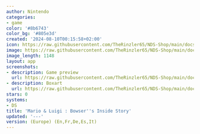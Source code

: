 ```yaml
---
author: Nintendo
categories:
- game
color: '#8b6743'
color_bg: '#805e3d'
created: '2024-08-10T00:15:58+02:00'
icon: https://raw.githubusercontent.com/TheRinzler65/NDS-Shop/main/docs/assets/images/icons/mario%26luigibowsersinsidestory.png
image: https://raw.githubusercontent.com/TheRinzler65/NDS-Shop/main/docs/assets/images/icons/mario%26luigibowsersinsidestory.png
image_length: 1148
layout: app
screenshots:
- description: Game preview
  url: https://raw.githubusercontent.com/TheRinzler65/NDS-Shop/main/docs/assets/images/screenshots/mario%26luigibowsersinsidestory/mario%26luigibowsersinsidestory.png
- description: Boxart
  url: https://raw.githubusercontent.com/TheRinzler65/NDS-Shop/main/docs/assets/images/boxart/Mario%20%26%20LuigiBowser's%20Inside%20Story%20(Europe)%20(En%2CFr%2CDe%2CEs%2CIt).nds.png
stars: 0
systems:
- DS
title: 'Mario & Luigi : Bowser''s Inside Story'
updated: '---'
version: (Europe) (En,Fr,De,Es,It)
---
```

